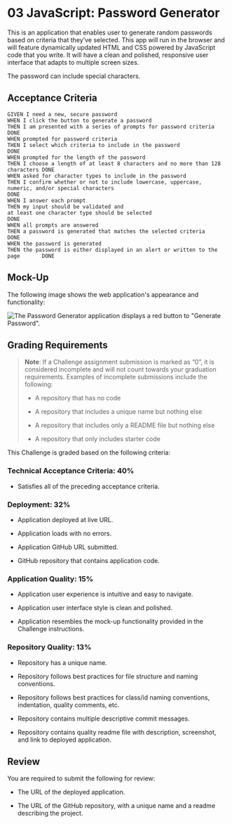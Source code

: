 # 03 JavaScript: Password Generator

This is an application that enables user to generate random passwords based on criteria that they’ve selected. This app will run in the browser and will feature dynamically updated HTML and CSS powered by JavaScript code that you write. It will have a clean and polished, responsive user interface that adapts to multiple screen sizes.

The password can include special characters.
## Acceptance Criteria

```
GIVEN I need a new, secure password                                           
WHEN I click the button to generate a password                                
THEN I am presented with a series of prompts for password criteria            DONE
WHEN prompted for password criteria                                           
THEN I select which criteria to include in the password                       DONE
WHEN prompted for the length of the password                                  
THEN I choose a length of at least 8 characters and no more than 128 characters DONE
WHEN asked for character types to include in the password
THEN I confirm whether or not to include lowercase, uppercase, numeric, and/or special characters                                                             DONE
WHEN I answer each prompt
THEN my input should be validated and
at least one character type should be selected                                 DONE
WHEN all prompts are answered
THEN a password is generated that matches the selected criteria                DONE
WHEN the password is generated
THEN the password is either displayed in an alert or written to the page       DONE
```

## Mock-Up

The following image shows the web application's appearance and functionality:

![The Password Generator application displays a red button to "Generate Password".](./Assets/03-javascript-homework-demo.png)

## Grading Requirements

> **Note**: If a Challenge assignment submission is marked as “0”, it is considered incomplete and will not count towards your graduation requirements. Examples of incomplete submissions include the following:
>
> * A repository that has no code
>
> * A repository that includes a unique name but nothing else
>
> * A repository that includes only a README file but nothing else
>
> * A repository that only includes starter code

This Challenge is graded based on the following criteria: 

### Technical Acceptance Criteria: 40%

* Satisfies all of the preceding acceptance criteria.

### Deployment: 32%

* Application deployed at live URL.

* Application loads with no errors.

* Application GitHub URL submitted.

* GitHub repository that contains application code.

### Application Quality: 15%

* Application user experience is intuitive and easy to navigate.

* Application user interface style is clean and polished.

* Application resembles the mock-up functionality provided in the Challenge instructions.

### Repository Quality: 13%

* Repository has a unique name.

* Repository follows best practices for file structure and naming conventions.

* Repository follows best practices for class/id naming conventions, indentation, quality comments, etc.

* Repository contains multiple descriptive commit messages.

* Repository contains quality readme file with description, screenshot, and link to deployed application.

## Review

You are required to submit the following for review:

* The URL of the deployed application.

* The URL of the GitHub repository, with a unique name and a readme describing the project.

